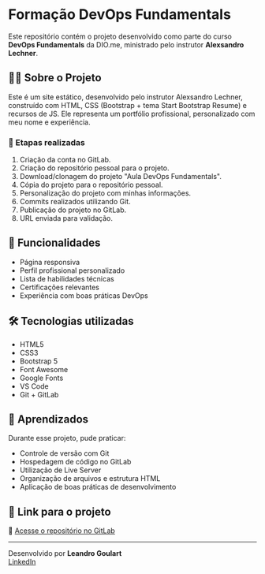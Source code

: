 # Formação DevOps Fundamentals 

Este repositório contém o projeto desenvolvido como parte do curso **DevOps Fundamentals** da DIO.me, ministrado pelo instrutor **Alexsandro Lechner**.

## 👨‍💻 Sobre o Projeto

Este é um site estático, desenvolvido pelo instrutor Alexsandro Lechner, construído com HTML, CSS (Bootstrap + tema Start Bootstrap Resume) e recursos de JS. Ele representa um portfólio profissional, personalizado com meu nome e experiência.

### 🔹 Etapas realizadas

1. Criação da conta no GitLab.
2. Criação do repositório pessoal para o projeto.
3. Download/clonagem do projeto "Aula DevOps Fundamentals".
4. Cópia do projeto para o repositório pessoal.
5. Personalização do projeto com minhas informações.
6. Commits realizados utilizando Git.
7. Publicação do projeto no GitLab.
8. URL enviada para validação.

## 📄 Funcionalidades

- Página responsiva
- Perfil profissional personalizado
- Lista de habilidades técnicas
- Certificações relevantes
- Experiência com boas práticas DevOps

## 🛠 Tecnologias utilizadas

- HTML5
- CSS3
- Bootstrap 5
- Font Awesome
- Google Fonts
- VS Code
- Git + GitLab

## 🧠 Aprendizados

Durante esse projeto, pude praticar:

- Controle de versão com Git
- Hospedagem de código no GitLab
- Utilização de Live Server
- Organização de arquivos e estrutura HTML
- Aplicação de boas práticas de desenvolvimento

## 📎 Link para o projeto

🔗 [Acesse o repositório no GitLab](https://gitlab.com/emaildolele-group/projeto_devops.git)

---

Desenvolvido por **Leandro Goulart**  
[LinkedIn](https://linkedin.com/in/leandrogoulart/)